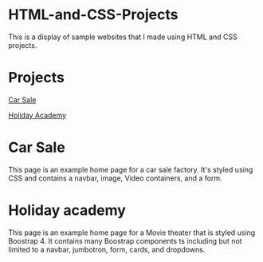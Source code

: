# HTML-and-CSS-Projects
This is a display of sample websites that I made using HTML and CSS projects.
# Projects
[Car Sale](https://github.com/ramytin/HTML-and-CSS-Projects/tree/main/One-Page%20Website)

[Holiday Academy](https://github.com/ramytin/HTML-and-CSS-Projects/tree/main/One-Page%20Website)
# Car  Sale
This page is an example home page for a car sale factory. It's styled using CSS and contains a navbar, image, Video containers, and a form.
# Holiday academy
This page is an example home page for a Movie theater that is styled using Boostrap 4. It contains many Boostrap components ts including but not limited to a navbar, jumbotron, form, cards, and dropdowns.
